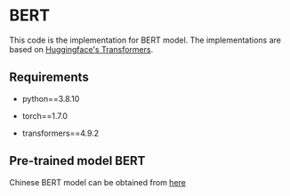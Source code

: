 # BERT

This code is the implementation for BERT model. The implementations are based on [Huggingface's Transformers](https://github.com/huggingface/transformers).

## Requirements

- python==3.8.10

- torch==1.7.0

- transformers==4.9.2

## Pre-trained model BERT

Chinese BERT model can be obtained from [here](https://github.com/huggingface/pytorch-transformers)
